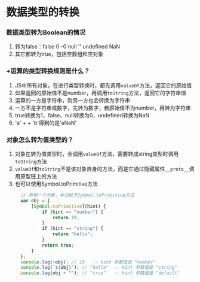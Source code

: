 # 数据类型的转换

### 数据类型转为Boolean的情况
  1.  转为false：false 0 -0 null '' undefined NaN
  2.  其它都转为true，包括空数组和空对象

### +运算的类型转换规则是什么？
  1.  JS中所有对象，在进行类型转换时，都先调用``valueOf``方法，返回它的原始值
  2.  如果返回的原始值不是number，再调用``toString``方法，返回它的字符串值
  3.  运算的一方是字符串，则另一方也会转换为字符串
  4.  一方不是字符串或数字，先转为数字，若原始值不为number，再转为字符串
  5.  true转换为1，false、null转换为0，undefined转换为NaN
  6.  'a' + + 'b'得到的是'aNaN'

### 对象怎么转为值类型的？
  1.  对象在转为值类型时，会调用``valueOf``方法，需要转成string类型时调用``toString``方法
  2.  ``valueOf``和``toString``不是该对象自身的方法，而是它通过隐藏属性``__proto__``调用原型链上的方法  
  3.  也可以使用Symbol.toPrimitive方法
      ```js
        // 声明一个对象，手动赋予Symbol.toPrimitive方法
        var obj = {
            [Symbol.toPrimitive](hint) {
                if (hint == "number") {
                    return 10;
                }
                if (hint == "string") {
                    return "hello";
                }
                return true;
            }
        };
        console.log(+obj); // 10   -- hint 参数值是 "number"
        console.log(`${obj}`); // "hello"  -- hint 参数值是 "string"
        console.log(obj + ""); // "true"   -- hint 参数值是 "default"
      ```

### 